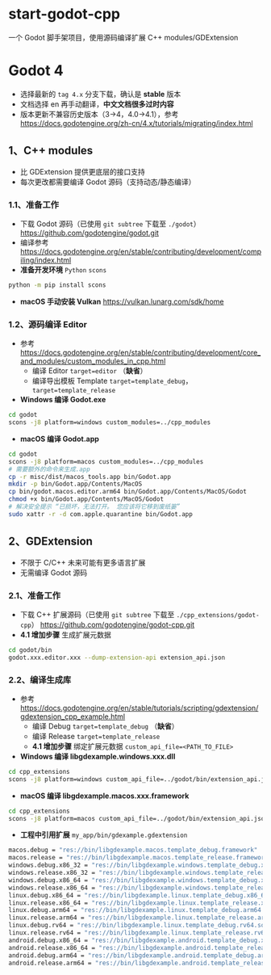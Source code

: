 # start-godot-cpp
一个 Godot 脚手架项目，使用源码编译扩展 C++ modules/GDExtension

# Godot 4
- 选择最新的 `tag 4.x` 分支下载，确认是 **stable** 版本
- 文档选择 en 再手动翻译，**中文文档很多过时内容**
- 版本更新不兼容历史版本（3->4，4.0->4.1），参考 https://docs.godotengine.org/zh-cn/4.x/tutorials/migrating/index.html

## 1、C++ modules
- 比 GDExtension 提供更底层的接口支持
- 每次更改都需要编译 Godot 源码（支持动态/静态编译）

### 1.1、准备工作
- 下载 Godot 源码（已使用 `git subtree` 下载至 `./godot`）
  https://github.com/godotengine/godot.git
- 编译参考
  https://docs.godotengine.org/en/stable/contributing/development/compiling/index.html
- **准备开发环境** `Python` `scons`
```Bash
python -m pip install scons
```
- **macOS 手动安装 Vulkan**
  https://vulkan.lunarg.com/sdk/home

### 1.2、源码编译 Editor
- 参考
  https://docs.godotengine.org/en/stable/contributing/development/core_and_modules/custom_modules_in_cpp.html
  - 编译 Editor `target=editor` （**缺省**）
  - 编译导出模板 Template `target=template_debug`，`target=template_release`
- **Windows 编译 Godot.exe**
```Bash
cd godot
scons -j8 platform=windows custom_modules=../cpp_modules
```
- **macOS 编译 Godot.app**
```Bash
cd godot
scons -j8 platform=macos custom_modules=../cpp_modules
# 需要额外的命令来生成.app
cp -r misc/dist/macos_tools.app bin/Godot.app
mkdir -p bin/Godot.app/Contents/MacOS
cp bin/godot.macos.editor.arm64 bin/Godot.app/Contents/MacOS/Godot
chmod +x bin/Godot.app/Contents/MacOS/Godot
# 解决安全提示 “已损坏，无法打开。 您应该将它移到废纸篓”
sudo xattr -r -d com.apple.quarantine bin/Godot.app
```

## 2、GDExtension
- 不限于 C/C++ 未来可能有更多语言扩展
- 无需编译 Godot 源码

### 2.1、准备工作
- 下载 C++ 扩展源码（已使用 `git subtree` 下载至 `./cpp_extensions/godot-cpp`）
  https://github.com/godotengine/godot-cpp.git
- **4.1 增加步骤** 生成扩展元数据
```Bash
cd godot/bin
godot.xxx.editor.xxx --dump-extension-api extension_api.json
```

### 2.2、编译生成库
- 参考
  https://docs.godotengine.org/en/stable/tutorials/scripting/gdextension/gdextension_cpp_example.html
  - 编译 Debug `target=template_debug` （**缺省**）
  - 编译 Release `target=template_release`
  - **4.1 增加步骤** 绑定扩展元数据 `custom_api_file=<PATH_TO_FILE>`
- **Windows 编译 libgdexample.windows.xxx.dll**
```Bash
cd cpp_extensions
scons -j8 platform=windows custom_api_file=../godot/bin/extension_api.json
```
- **macOS 编译 libgdexample.macos.xxx.framework**
```Bash
cd cpp_extensions
scons -j8 platform=macos custom_api_file=../godot/bin/extension_api.json
```
- **工程中引用扩展** `my_app/bin/gdexample.gdextension`
```Bash
macos.debug = "res://bin/libgdexample.macos.template_debug.framework"
macos.release = "res://bin/libgdexample.macos.template_release.framework"
windows.debug.x86_32 = "res://bin/libgdexample.windows.template_debug.x86_32.dll"
windows.release.x86_32 = "res://bin/libgdexample.windows.template_release.x86_32.dll"
windows.debug.x86_64 = "res://bin/libgdexample.windows.template_debug.x86_64.dll"
windows.release.x86_64 = "res://bin/libgdexample.windows.template_release.x86_64.dll"
linux.debug.x86_64 = "res://bin/libgdexample.linux.template_debug.x86_64.so"
linux.release.x86_64 = "res://bin/libgdexample.linux.template_release.x86_64.so"
linux.debug.arm64 = "res://bin/libgdexample.linux.template_debug.arm64.so"
linux.release.arm64 = "res://bin/libgdexample.linux.template_release.arm64.so"
linux.debug.rv64 = "res://bin/libgdexample.linux.template_debug.rv64.so"
linux.release.rv64 = "res://bin/libgdexample.linux.template_release.rv64.so"
android.debug.x86_64 = "res://bin/libgdexample.android.template_debug.x86_64.so"
android.release.x86_64 = "res://bin/libgdexample.android.template_release.x86_64.so"
android.debug.arm64 = "res://bin/libgdexample.android.template_debug.arm64.so"
android.release.arm64 = "res://bin/libgdexample.android.template_release.arm64.so"
```
